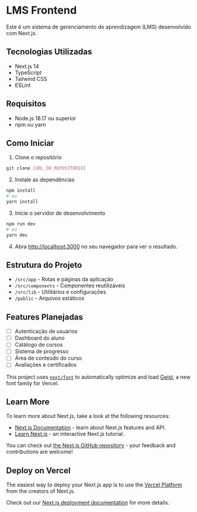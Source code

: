 # LMS Frontend

Este é um sistema de gerenciamento de aprendizagem (LMS) desenvolvido com Next.js.

## Tecnologias Utilizadas

- Next.js 14
- TypeScript
- Tailwind CSS
- ESLint

## Requisitos

- Node.js 18.17 ou superior
- npm ou yarn

## Como Iniciar

1. Clone o repositório
```bash
git clone [URL_DO_REPOSITÓRIO]
```

2. Instale as dependências
```bash
npm install
# ou
yarn install
```

3. Inicie o servidor de desenvolvimento
```bash
npm run dev
# ou
yarn dev
```

4. Abra [http://localhost:3000](http://localhost:3000) no seu navegador para ver o resultado.

## Estrutura do Projeto

- `/src/app` - Rotas e páginas da aplicação
- `/src/components` - Componentes reutilizáveis
- `/src/lib` - Utilitários e configurações
- `/public` - Arquivos estáticos

## Features Planejadas

- [ ] Autenticação de usuários
- [ ] Dashboard do aluno
- [ ] Catálogo de cursos
- [ ] Sistema de progresso
- [ ] Área de conteúdo do curso
- [ ] Avaliações e certificados

This project uses [`next/font`](https://nextjs.org/docs/app/building-your-application/optimizing/fonts) to automatically optimize and load [Geist](https://vercel.com/font), a new font family for Vercel.

## Learn More

To learn more about Next.js, take a look at the following resources:

- [Next.js Documentation](https://nextjs.org/docs) - learn about Next.js features and API.
- [Learn Next.js](https://nextjs.org/learn) - an interactive Next.js tutorial.

You can check out [the Next.js GitHub repository](https://github.com/vercel/next.js) - your feedback and contributions are welcome!

## Deploy on Vercel

The easiest way to deploy your Next.js app is to use the [Vercel Platform](https://vercel.com/new?utm_medium=default-template&filter=next.js&utm_source=create-next-app&utm_campaign=create-next-app-readme) from the creators of Next.js.

Check out our [Next.js deployment documentation](https://nextjs.org/docs/app/building-your-application/deploying) for more details.
